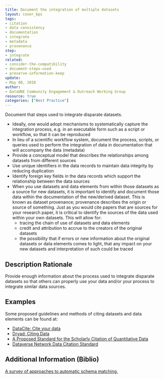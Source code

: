 ```yaml
---
title: Document the integration of multiple datasets
layout: cover_bps
tags:
- citation
- data consistency
- documentation
- integrate
- metadata
- provenance
step:
- integrate
related:
- consider-the-compatibility
- document-steps-used
- preserve-information-keep
update:
- May 08, 2018
author:
- DataONE Community Engagement & Outreach Working Group
resource: true
categories: ["Best Practice"]
---
```




Document that steps used to integrate disparate datasets.
- Ideally, one would adopt mechanisms to systematically capture the integration process, e.g. in an executable form such as a script or workflow, so that it can be reproduced
- In lieu of a scientific workflow system, document the process, scripts, or queries used to perform the integration of data in documentation that will accompany the data (metadata)
- Provide a conceptual model that describes the relationships among datasets from different sources
- Use unique identifiers in the data records to maintain data integrity by reducing duplication
- Identify foreign key fields in the data records which support the relationship between the data sources
- When you use datasets and data elements from within those datasets as a source for new datasets, it is important to identify and document those data within the documentation of the new/derived dataset. This is known as dataset provenance; provenance describes the origin or source of something. Just as you would cite papers that are sources for your research paper, it is critical to identify the sources of the data used within your own datasets. This will allow for:
  - tracing the chain of use of datasets and data elements
  - credit and attribution to accrue to the creators of the original datasets
  - the possibility that if errors or new information about the original datasets or data elements comes to light, that any impact on your new datasets and interpretation of such could be traced

## Description Rationale

Provide enough information about the process used to integrate disparate datasets so that others can properly use your data and/or your process to integrate similar data sources.

## Examples

Some proposed guidelines and methods of citing datasets and data elements can be found at:

- [DataCite: Cite your data](http://www.datacite.org.s3-website-eu-west-1.amazonaws.com/cite-your-data.html)
- [Dryad: Citing Data](http://wiki.datadryad.org/Citing_Data)
- [A Proposed Standard for the Scholarly Citation of Quantitative Data](http://www.dlib.org/dlib/march07/altman/03altman.html)
- [Dataverse Network Data Citation Standard](https://dataverse.org/)

## Additional Information (Biblio)

[A survey of approaches to automatic schema matching.](https://doi.org/10.1007/s007780100057)
